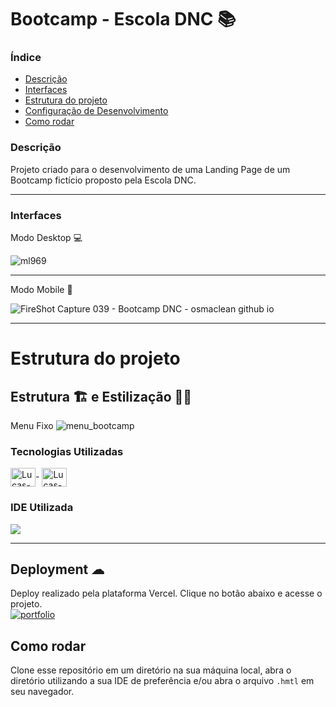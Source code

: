 # Bootcamp - Escola DNC 📚

### Índice
<ul>
  <a href="#descrição"><li>Descrição</li></a>
  <a href="#interfaces"><li>Interfaces</li></a>
  <a href="#estrutura-do-projeto"><li>Estrutura do projeto</li></a>
  <a href="#deployment-"><li>Configuração de Desenvolvimento</li></a>
  <a href="#como-rodar"><li>Como rodar</li></a>
</ul>

### Descrição
Projeto criado para o desenvolvimento de uma Landing Page de um Bootcamp fictício proposto pela Escola DNC.

<hr> 

### Interfaces
Modo Desktop 💻

![ml969](https://user-images.githubusercontent.com/115199808/221287706-a2324e0a-6fd2-4304-83af-8beff88fd222.png)

<hr> 

Modo Mobile 📲

![FireShot Capture 039 - Bootcamp DNC - osmaclean github io](https://user-images.githubusercontent.com/115199808/221287866-c6112fcf-327a-4a45-9e32-82e05e1ad949.png)

<hr> 

# Estrutura do projeto
## Estrutura 🏗 e Estilização 👨‍🎨

Menu Fixo
![menu_bootcamp](https://user-images.githubusercontent.com/115199808/221290456-460cf4e2-a24c-4756-85f4-05ca23859564.gif)

### Tecnologias Utilizadas
<div style="display: inline_block">
  <img align="center" alt="Lucas-HTML" height="30" width="40" src="https://cdn.jsdelivr.net/gh/devicons/devicon/icons/html5/html5-original.svg">-
  <img align="center" alt="Lucas-CSS" height="30" width="40" src="https://cdn.jsdelivr.net/gh/devicons/devicon/icons/css3/css3-original.svg">
</div>

### IDE Utilizada

<div> 
  <img src="https://img.shields.io/badge/Visual_Studio_Code-0078D4?style=for-the-badge&logo=visual%20studio%20code&logoColor=white">
</div>

<hr>

## Deployment ☁

Deploy realizado pela plataforma Vercel. Clique no botão abaixo e acesse o projeto.<br>
[![portfolio](https://img.shields.io/badge/-CLIQUE%20AQUI-yellowgreen)](https://bootcamp-dnc.vercel.app)

## Como rodar
Clone esse repositório em um diretório na sua máquina local, abra o diretório utilizando a sua IDE de preferência e/ou abra o arquivo ```.hmtl``` em seu navegador.
